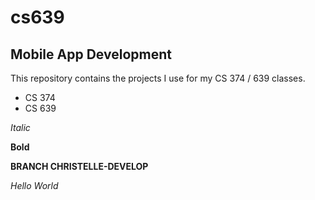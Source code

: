 # cs639

## Mobile App Development

This repository contains the projects I use for my CS 374 / 639 classes.

* CS 374
* CS 639

*Italic*

**Bold**

**BRANCH CHRISTELLE-DEVELOP**

*Hello World*


